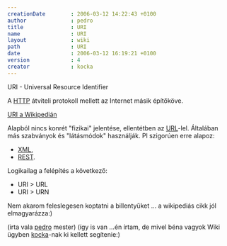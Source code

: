 ```yaml
---
creationDate        : 2006-03-12 14:22:43 +0100 
author              : pedro 
title               : URI 
name                : URI 
layout              : wiki 
path                : URI 
date                : 2006-03-12 16:19:21 +0100 
version             : 4 
creator             : kocka 
---
```

URI - Universal Resource Identifier

A [HTTP](HTTP.html) átviteli protokoll mellett az Internet másik építőköve.

[URI a Wikipedián](http://en.wikipedia.org/wiki/Uniform_Resource_Identifier)

Alapból nincs konrét "fizikai" jelentése, ellentétben az [URL](Missing.html)-lel.
Általában más szabványok és "látásmódok" használják.
Pl szigorúen erre alapoz:

*   [XML](XML.html),
*   [REST](REST.html).

Logikailag a felépítés a következő:

*   URI > URL
*   URI > URN

Nem akarom feleslegesen koptatni a billentyűket ... a wikipediás cikk jól elmagyarázza:)

(irta vala [pedro](pedro.html) mester)
(így is van ...én írtam, de mivel béna vagyok Wiki ügyben [kocka](kocka.html)-nak ki kellett segítenie:)
